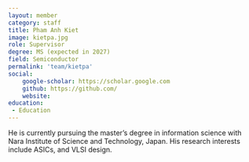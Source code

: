 ```yaml
---
layout: member
category: staff
title: Pham Anh Kiet
image: kietpa.jpg
role: Supervisor
degree: MS (expected in 2027)
field: Semiconductor
permalink: 'team/kietpa'
social:
    google-scholar: https://scholar.google.com
    github: https://github.com/
    website: 
education:
 - Education
---
```

He is currently pursuing the master’s degree in information science with
Nara Institute of Science and Technology, Japan. His research interests include ASICs, and VLSI design.